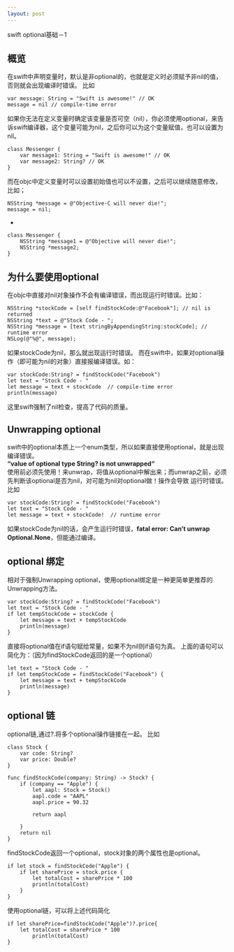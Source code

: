 ```yaml
---
layout: post
---
```

swift optional基础－1
## 概览
在swift中声明变量时，默认是非optional的，也就是定义时必须赋予非nil的值，否则就会出现编译时错误。
	比如

	var message: String = "Swift is awesome!" // OK
	message = nil // compile-time error
	
如果你无法在定义变量时确定该变量是否可空（nil），你必须使用optional，来告诉swift编译器，这个变量可能为nil，之后你可以为这个变量赋值，也可以设置为nil。

	class Messenger {
	    var message1: String = "Swift is awesome!" // OK
	    var message2: String? // OK
	}
而在objc中定义变量时可以设置初始值也可以不设置，之后可以继续随意修改，比如；

	NSString *message = @"Objective-C will never die!";
	message = nil;	
-

	class Messenger {
	    NSString *message1 = @"Objective will never die!";
	    NSString *message2;
	}
	
## 为什么要使用optional
在objc中直接对nil对象操作不会有编译错误，而出现运行时错误。比如：

	NSString *stockCode = [self findStockCode:@"Facebook"]; // nil is returned
	NSString *text = @"Stock Code - ";
	NSString *message = [text stringByAppendingString:stockCode]; // runtime error
	NSLog(@"%@", message);
如果stockCode为nil，那么就出现运行时错误。
而在swift中，如果对optional操作（即可能为nil的对象）直接报编译错误。如：

	var stockCode:String? = findStockCode("Facebook")
	let text = "Stock Code - "
	let message = text + stockCode  // compile-time error
	println(message)
这里swift强制了nil检查，提高了代码的质量。
## Unwrapping optional
swift中的optional本质上一个enum类型，所以如果直接使用optional，就是出现编译错误。<br>
**“value of optional type String? is not unwrapped“**<br>
使用前必须先使用！来unwrap，将值从optional中解出来；而unwrap之前，必须先判断该optional是否为nil，对可能为nil对optional做！操作会导致 运行时错误。
比如

	var stockCode:String? = findStockCode("Facebook")
	let text = "Stock Code - "
	let message = text + stockCode!  // runtime error
如果stockCode为nil的话，会产生运行时错误，**fatal error: Can’t unwrap Optional.None**，但能通过编译。
## optional 绑定
相对于强制Unwrapping optional，使用optional绑定是一种更简单更推荐的Unwrapping方法。

	var stockCode:String? = findStockCode("Facebook")
	let text = "Stock Code - "
	if let tempStockCode = stockCode {
	    let message = text + tempStockCode
	    println(message)
	}
直接将optional值在if语句赋给常量，如果不为nil则if语句为真。
上面的语句可以简化为：（因为findStockCode返回的是一个optional）

	let text = "Stock Code - "
	if let tempStockCode = findStockCode("Facebook") {
	    let message = text + tempStockCode
	    println(message)
	}
## optional 链
optional链,通过?.将多个optional操作链接在一起。
比如

	class Stock {
	    var code: String? 
	    var price: Double? 
	}
	
	func findStockCode(company: String) -> Stock? {
	    if (company == "Apple") {
	        let aapl: Stock = Stock()
	        aapl.code = "AAPL"
	        aapl.price = 90.32
	
	        return aapl
	            
	    } 	        
	    return nil
	}
findStockCode返回一个optional，stock对象的两个属性也是optional。

	if let stock = findStockCode("Apple") {
	    if let sharePrice = stock.price {
	        let totalCost = sharePrice * 100
	        println(totalCost)
	    }
	}
使用optional链，可以将上述代码简化

	if let sharePrice=findStockCode("Apple")?.price{
		let totalCost = sharePrice * 100
	        println(totalCost)
	}